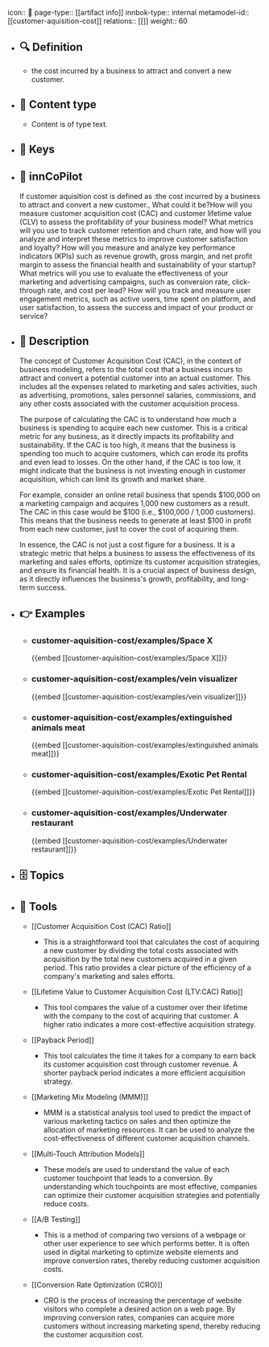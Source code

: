 icon:: 🧿
page-type:: [[artifact info]]
innbok-type:: internal
metamodel-id:: [[customer-aquisition-cost]]
relations:: [[]]
weight:: 60

- ## 🔍 Definition
  - the cost incurred by a business to attract and convert a new customer.
- ## 📰 Content type 
  - Content is of type text.
  
- ## 🔑 Keys
  
- ## 🤖 innCoPilot
  If customer aquisition cost is defined as :the cost incurred by a business to attract and convert a new customer., What could it be?How will you measure customer acquisition cost (CAC) and customer lifetime value (CLV) to assess the profitability of your business model?
  What metrics will you use to track customer retention and churn rate, and how will you analyze and interpret these metrics to improve customer satisfaction and loyalty?
  How will you measure and analyze key performance indicators (KPIs) such as revenue growth, gross margin, and net profit margin to assess the financial health and sustainability of your startup?
  What metrics will you use to evaluate the effectiveness of your marketing and advertising campaigns, such as conversion rate, click-through rate, and cost per lead?
  How will you track and measure user engagement metrics, such as active users, time spent on platform, and user satisfaction, to assess the success and impact of your product or service?
- ## 📖 Description
  The concept of Customer Acquisition Cost (CAC), in the context of business modeling, refers to the total cost that a business incurs to attract and convert a potential customer into an actual customer. This includes all the expenses related to marketing and sales activities, such as advertising, promotions, sales personnel salaries, commissions, and any other costs associated with the customer acquisition process.
  
  The purpose of calculating the CAC is to understand how much a business is spending to acquire each new customer. This is a critical metric for any business, as it directly impacts its profitability and sustainability. If the CAC is too high, it means that the business is spending too much to acquire customers, which can erode its profits and even lead to losses. On the other hand, if the CAC is too low, it might indicate that the business is not investing enough in customer acquisition, which can limit its growth and market share.
  
  For example, consider an online retail business that spends $100,000 on a marketing campaign and acquires 1,000 new customers as a result. The CAC in this case would be $100 (i.e., $100,000 / 1,000 customers). This means that the business needs to generate at least $100 in profit from each new customer, just to cover the cost of acquiring them.
  
  In essence, the CAC is not just a cost figure for a business. It is a strategic metric that helps a business to assess the effectiveness of its marketing and sales efforts, optimize its customer acquisition strategies, and ensure its financial health. It is a crucial aspect of business design, as it directly influences the business's growth, profitability, and long-term success.
- ## 👉 Examples
  - ### customer-aquisition-cost/examples/Space X
    {{embed [[customer-aquisition-cost/examples/Space X]]}}
  - ### customer-aquisition-cost/examples/vein visualizer
    {{embed [[customer-aquisition-cost/examples/vein visualizer]]}}
  - ### customer-aquisition-cost/examples/extinguished animals meat
    {{embed [[customer-aquisition-cost/examples/extinguished animals meat]]}}
  - ### customer-aquisition-cost/examples/Exotic Pet Rental
    {{embed [[customer-aquisition-cost/examples/Exotic Pet Rental]]}}
  - ### customer-aquisition-cost/examples/Underwater restaurant
    {{embed [[customer-aquisition-cost/examples/Underwater restaurant]]}}
  
- ## 🗄️ Topics
  
- ## 🧰 Tools
  - [[Customer Acquisition Cost (CAC) Ratio]]
    - This is a straightforward tool that calculates the cost of acquiring a new customer by dividing the total costs associated with acquisition by the total new customers acquired in a given period. This ratio provides a clear picture of the efficiency of a company's marketing and sales efforts.
  
  - [[Lifetime Value to Customer Acquisition Cost (LTV:CAC) Ratio]]
    - This tool compares the value of a customer over their lifetime with the company to the cost of acquiring that customer. A higher ratio indicates a more cost-effective acquisition strategy. 
  
  - [[Payback Period]]
    - This tool calculates the time it takes for a company to earn back its customer acquisition cost through customer revenue. A shorter payback period indicates a more efficient acquisition strategy.
  
  - [[Marketing Mix Modeling (MMM)]]
    - MMM is a statistical analysis tool used to predict the impact of various marketing tactics on sales and then optimize the allocation of marketing resources. It can be used to analyze the cost-effectiveness of different customer acquisition channels.
  
  - [[Multi-Touch Attribution Models]]
    - These models are used to understand the value of each customer touchpoint that leads to a conversion. By understanding which touchpoints are most effective, companies can optimize their customer acquisition strategies and potentially reduce costs.
  
  - [[A/B Testing]]
    - This is a method of comparing two versions of a webpage or other user experience to see which performs better. It is often used in digital marketing to optimize website elements and improve conversion rates, thereby reducing customer acquisition costs.
  
  - [[Conversion Rate Optimization (CRO)]]
    - CRO is the process of increasing the percentage of website visitors who complete a desired action on a web page. By improving conversion rates, companies can acquire more customers without increasing marketing spend, thereby reducing the customer acquisition cost.
